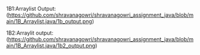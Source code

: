 1B1:Arraylist
Output:(https://github.com/shravanagowri/shravanagowri_assignment_java/blob/main/1B_Arraylist.java/1b_output.png)

1B2:Arraylit
output:(https://github.com/shravanagowri/shravanagowri_assignment_java/blob/main/1B_Arraylist.java/1b2_output.png)
